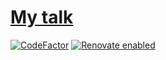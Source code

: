 # [My talk](https://tschm.github.io/epfl/)

[![CodeFactor](https://www.codefactor.io/repository/github/tschm/epfl/badge)](https://www.codefactor.io/repository/github/tschm/epfl)
[![Renovate enabled](https://img.shields.io/badge/renovate-enabled-brightgreen.svg)](https://github.com/renovatebot/renovate)
